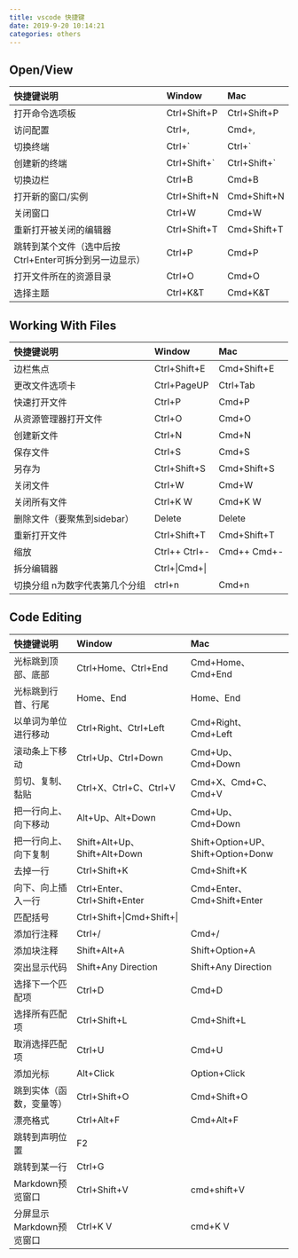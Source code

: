 ```yaml
---
title: vscode 快捷键
date: 2019-9-20 10:14:21
categories: others
---
```

## Open/View

|快捷键说明|Window|Mac|
|:--|:--|:--|
|打开命令选项板|Ctrl+Shift+P|Ctrl+Shift+P|
|访问配置|Ctrl+,|Cmd+,|
|切换终端|Ctrl+\`|Ctrl+\`|
|创建新的终端|Ctrl+Shift+\`|Ctrl+Shift+\`|
|切换边栏|Ctrl+B|Cmd+B|
|打开新的窗口/实例|Ctrl+Shift+N|Cmd+Shift+N|
|关闭窗口|Ctrl+W|Cmd+W|
|重新打开被关闭的编辑器|Ctrl+Shift+T|Cmd+Shift+T|
|跳转到某个文件（选中后按Ctrl+Enter可拆分到另一边显示）|Ctrl+P|Cmd+P|
|打开文件所在的资源目录|Ctrl+O|Cmd+O|
|选择主题|Ctrl+K&T|Cmd+K&T|

## Working With Files

|快捷键说明|Window|Mac|
|:--|:--|:--|
|边栏焦点|Ctrl+Shift+E|Cmd+Shift+E|
|更改文件选项卡|Ctrl+PageUP|Ctrl+Tab|
|快速打开文件|Ctrl+P|Cmd+P|
|从资源管理器打开文件|Ctrl+O|Cmd+O|
|创建新文件|Ctrl+N|Cmd+N|
|保存文件|Ctrl+S|Cmd+S|
|另存为|Ctrl+Shift+S|Cmd+Shift+S|
|关闭文件|Ctrl+W|Cmd+W|
|关闭所有文件|Ctrl+K W|Cmd+K W|
|删除文件（要聚焦到sidebar）|Delete|Delete|
|重新打开文件|Ctrl+Shift+T|Cmd+Shift+T|
|缩放|Ctrl++ Ctrl+-|Cmd++ Cmd+-|
|拆分编辑器|Ctrl+\\|Cmd+\\|
|切换分组 n为数字代表第几个分组|ctrl+n|Cmd+n|

## Code Editing

|快捷键说明|Window|Mac|
|:--|:--|:--|
|光标跳到顶部、底部|Ctrl+Home、Ctrl+End|Cmd+Home、Cmd+End|
|光标跳到行首、行尾|Home、End|Home、End|
|以单词为单位进行移动|Ctrl+Right、Ctrl+Left|Cmd+Right、Cmd+Left|
|滚动条上下移动|Ctrl+Up、Ctrl+Down|Cmd+Up、Cmd+Down|
|剪切、复制、黏贴|Ctrl+X、Ctrl+C、Ctrl+V|Cmd+X、Cmd+C、Cmd+V|
|把一行向上、向下移动|Alt+Up、Alt+Down|Cmd+Up、Cmd+Down|
|把一行向上、向下复制|Shift+Alt+Up、Shift+Alt+Down|Shift+Option+UP、Shift+Option+Donw|
|去掉一行|Ctrl+Shift+K|Cmd+Shift+K|
|向下、向上插入一行|Ctrl+Enter、Ctrl+Shift+Enter|Cmd+Enter、Cmd+Shift+Enter|
|匹配括号|Ctrl+Shift+\\|Cmd+Shift+\\|
|添加行注释|Ctrl+/|Cmd+/|
|添加块注释|Shift+Alt+A|Shift+Option+A|
|突出显示代码|Shift+Any Direction|Shift+Any Direction|
|选择下一个匹配项|Ctrl+D|Cmd+D|
|选择所有匹配项|Ctrl+Shift+L|Cmd+Shift+L|
|取消选择匹配项|Ctrl+U|Cmd+U|
|添加光标|Alt+Click|Option+Click|
|跳到实体（函数，变量等）|Ctrl+Shift+O|Cmd+Shift+O|
|漂亮格式|Ctrl+Alt+F|Cmd+Alt+F|
|跳转到声明位置|F2|
|跳转到某一行|Ctrl+G|
|Markdown预览窗口|Ctrl+Shift+V|cmd+shift+V|
|分屏显示Markdown预览窗口|Ctrl+K V|cmd+K V|
